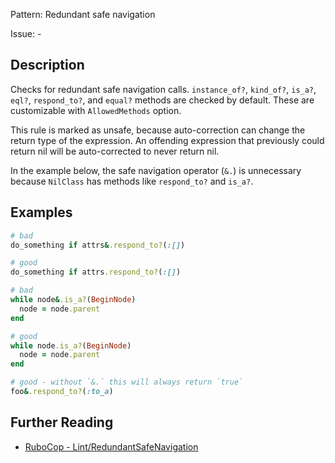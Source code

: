 Pattern: Redundant safe navigation

Issue: -

## Description

Checks for redundant safe navigation calls. `instance_of?`, `kind_of?`, `is_a?`, `eql?`, `respond_to?`, and `equal?` methods are checked by default. These are customizable with `AllowedMethods` option.

This rule is marked as unsafe, because auto-correction can change the return type of the expression. An offending expression that previously could return nil will be auto-corrected to never return nil.

In the example below, the safe navigation operator (`&.`) is unnecessary because `NilClass` has methods like `respond_to?` and `is_a?`.

## Examples

```ruby
# bad
do_something if attrs&.respond_to?(:[])

# good
do_something if attrs.respond_to?(:[])

# bad
while node&.is_a?(BeginNode)
  node = node.parent
end

# good
while node.is_a?(BeginNode)
  node = node.parent
end

# good - without `&.` this will always return `true`
foo&.respond_to?(:to_a)
```

## Further Reading

* [RuboCop - Lint/RedundantSafeNavigation](https://docs.rubocop.org/rubocop/cops_lint.html#lintredundantsafenavigation)
